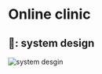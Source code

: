 # Online clinic

## 🎨: system design


![system desgin](https://github.com/karar0120/online_clinic/assets/92108624/023e6550-fb9a-46d9-9f9f-5e7895cb9443)



